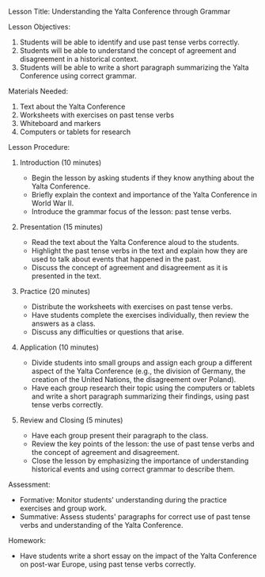 Lesson Title: Understanding the Yalta Conference through Grammar

Lesson Objectives:
1. Students will be able to identify and use past tense verbs correctly.
2. Students will be able to understand the concept of agreement and disagreement in a historical context.
3. Students will be able to write a short paragraph summarizing the Yalta Conference using correct grammar.

Materials Needed:
1. Text about the Yalta Conference
2. Worksheets with exercises on past tense verbs
3. Whiteboard and markers
4. Computers or tablets for research

Lesson Procedure:

1. Introduction (10 minutes)
   - Begin the lesson by asking students if they know anything about the Yalta Conference. 
   - Briefly explain the context and importance of the Yalta Conference in World War II.
   - Introduce the grammar focus of the lesson: past tense verbs.

2. Presentation (15 minutes)
   - Read the text about the Yalta Conference aloud to the students.
   - Highlight the past tense verbs in the text and explain how they are used to talk about events that happened in the past.
   - Discuss the concept of agreement and disagreement as it is presented in the text.

3. Practice (20 minutes)
   - Distribute the worksheets with exercises on past tense verbs.
   - Have students complete the exercises individually, then review the answers as a class.
   - Discuss any difficulties or questions that arise.

4. Application (10 minutes)
   - Divide students into small groups and assign each group a different aspect of the Yalta Conference (e.g., the division of Germany, the creation of the United Nations, the disagreement over Poland).
   - Have each group research their topic using the computers or tablets and write a short paragraph summarizing their findings, using past tense verbs correctly.

5. Review and Closing (5 minutes)
   - Have each group present their paragraph to the class.
   - Review the key points of the lesson: the use of past tense verbs and the concept of agreement and disagreement.
   - Close the lesson by emphasizing the importance of understanding historical events and using correct grammar to describe them.

Assessment:
- Formative: Monitor students' understanding during the practice exercises and group work.
- Summative: Assess students' paragraphs for correct use of past tense verbs and understanding of the Yalta Conference.

Homework:
- Have students write a short essay on the impact of the Yalta Conference on post-war Europe, using past tense verbs correctly.